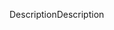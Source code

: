 <span data-ttu-id="66883-101">Description</span><span class="sxs-lookup"><span data-stu-id="66883-101">Description</span></span>
